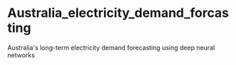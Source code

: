 # Australia_electricity_demand_forcasting
Australia's long-term electricity demand forecasting using deep neural networks 
